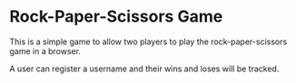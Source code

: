 # Rock-Paper-Scissors Game

This is a simple game to allow two players to play the rock-paper-scissors game in a browser.

A user can register a username and their wins and loses will be tracked.